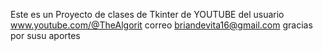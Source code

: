 Este es un Proyecto de clases de Tkinter de YOUTUBE del usuario www.youtube.com/@TheAlgorit correo briandevita16@gmail.com gracias por susu aportes
